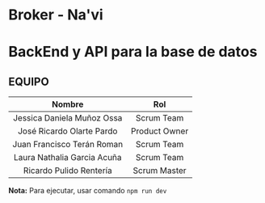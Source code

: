 # Broker - Na'vi
# BackEnd y API para la base de datos

## EQUIPO

|         **Nombre**          |    **Rol**    |
| :-------------------------: | :-----------: |
| Jessica Daniela Muñoz Ossa  |  Scrum Team   |
|  José Ricardo Olarte Pardo  | Product Owner |
| Juan Francisco Terán Roman  |  Scrum Team   |
| Laura Nathalia Garcia Acuña |  Scrum Team   |
|   Ricardo Pulido Rentería   | Scrum Master  |

**Nota:** Para ejecutar, usar comando `npm run dev`
